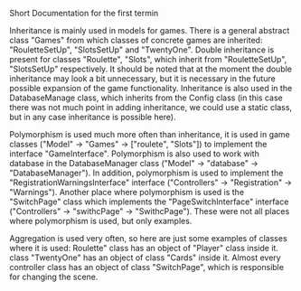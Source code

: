 Short Documentation for the first termin 

Inheritance is mainly used in models for games. There is a general abstract class "Games" from which classes of concrete games are inherited: "RouletteSetUp", "SlotsSetUp" and "TwentyOne". Double inheritance is present for classes "Roulette", "Slots", which inherit from "RouletteSetUp", "SlotsSetUp" respectively. 
It should be noted that at the moment the double inheritance may look a bit unnecessary, but it is necessary in the future possible expansion of the game functionality. Inheritance is also used in the DatabaseManage class, which inherits from the Config class (in this case there was not much point in adding inheritance, we could use a static class, but in any case inheritance is possible here).

Polymorphism is used much more often than inheritance, it is used in game classes ("Model" -> "Games" -> ["roulete", "Slots"]) to implement the interface "GameInterface". Polymorphism is also used to work with database in the DatabaseManager class ("Model" -> "database" -> "DatabaseManager"). In addition, polymorphism is used to implement the "RegistrationWarningsInterface" interface ("Controllers" -> "Registration" -> "Warnings"). Another place where polymorphism is used is the "SwitchPage" class which implements the "PageSwitchInterface" interface ("Controllers" -> "swithcPage" -> "SwithcPage"). These were not all places where polymorphism is used, but only examples.

Aggregation is used very often, so here are just some examples of classes where it is used: 
Roulette" class has an object of "Player" class inside it.
class "TwentyOne" has an object of class "Cards" inside it.
Almost every controller class has an object of class "SwitchPage", which is responsible for changing the scene.
